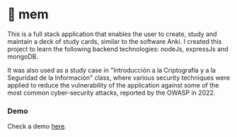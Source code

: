 # 🧠 mem
This is a full stack application that enables the user to create, study and maintain a deck of study cards, similar to the software Anki. I created this project to learn the following backend technologies: nodeJs, expressJs and mongoDB.

It was also used as a study case in "Introducción a la Criptografía y a la Seguridad de la Información" class, where various security techniques were applied to reduce the vulnerability of the application against some of the most common cyber-security attacks, reported by the OWASP in 2022.

### Demo
Check a demo <a href="https://mem.onrender.com/#/login">here</a>.
